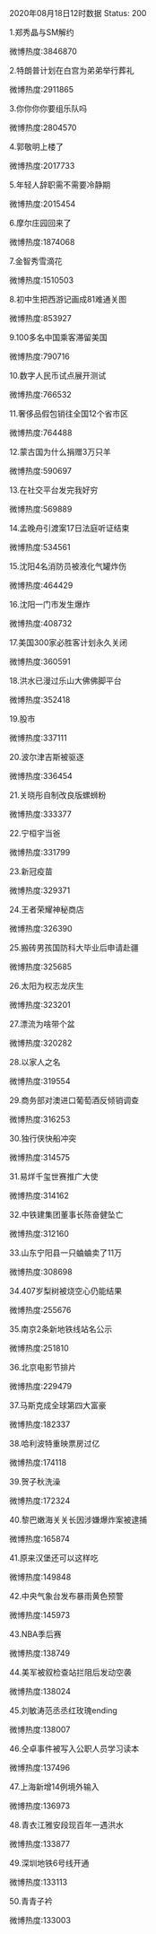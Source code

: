 2020年08月18日12时数据
Status: 200

1.郑秀晶与SM解约

微博热度:3846870

2.特朗普计划在白宫为弟弟举行葬礼

微博热度:2911865

3.你你你你要组乐队吗

微博热度:2804570

4.郭敬明上楼了

微博热度:2017733

5.年轻人辞职需不需要冷静期

微博热度:2015454

6.摩尔庄园回来了

微博热度:1874068

7.金智秀雪滴花

微博热度:1510503

8.初中生把西游记画成81难通关图

微博热度:853927

9.100多名中国乘客滞留美国

微博热度:790716

10.数字人民币试点展开测试

微博热度:766532

11.奢侈品假包销往全国12个省市区

微博热度:764488

12.蒙古国为什么捐赠3万只羊

微博热度:590697

13.在社交平台发完我好穷

微博热度:569889

14.孟晚舟引渡案17日法庭听证结束

微博热度:534561

15.沈阳4名消防员被液化气罐炸伤

微博热度:464429

16.沈阳一门市发生爆炸

微博热度:408732

17.美国300家必胜客计划永久关闭

微博热度:360591

18.洪水已漫过乐山大佛佛脚平台

微博热度:352418

19.股市

微博热度:337111

20.波尔津吉斯被驱逐

微博热度:336454

21.关晓彤自制改良版螺蛳粉

微博热度:333377

22.宁桓宇当爸

微博热度:331799

23.新冠疫苗

微博热度:329371

24.王者荣耀神秘商店

微博热度:326390

25.搬砖男孩国防科大毕业后申请赴疆

微博热度:325685

26.太阳为权志龙庆生

微博热度:323201

27.漂流为啥带个盆

微博热度:320282

28.以家人之名

微博热度:319554

29.商务部对澳进口葡萄酒反倾销调查

微博热度:316253

30.独行侠快船冲突

微博热度:314575

31.易烊千玺世赛推广大使

微博热度:314162

32.中铁建集团董事长陈奋健坠亡

微博热度:312160

33.山东宁阳县一只蛐蛐卖了11万

微博热度:308698

34.407岁梨树被烧空心仍能结果

微博热度:255676

35.南京2条新地铁线站名公示

微博热度:251810

36.北京电影节排片

微博热度:229479

37.马斯克成全球第四大富豪

微博热度:182337

38.哈利波特重映票房过亿

微博热度:174118

39.贺子秋洗澡

微博热度:172324

40.黎巴嫩海关关长因涉嫌爆炸案被逮捕

微博热度:165874

41.原来汉堡还可以这样吃

微博热度:149848

42.中央气象台发布暴雨黄色预警

微博热度:145973

43.NBA季后赛

微博热度:138749

44.美军被叙检查站拦阻后发动空袭

微博热度:138024

45.刘敏涛范丞丞红玫瑰ending

微博热度:138007

46.仝卓事件被写入公职人员学习读本

微博热度:137496

47.上海新增14例境外输入

微博热度:136973

48.青衣江雅安段现百年一遇洪水

微博热度:133877

49.深圳地铁6号线开通

微博热度:133113

50.青青子衿

微博热度:133003

